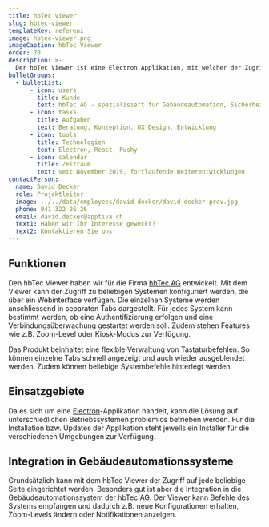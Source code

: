 ```yaml
---
title: hbTec Viewer
slug: hbtec-viewer
templateKey: referenz
image: hbtec-viewer.png
imageCaption: hbTec Viewer
order: 70
description: >-
  Der hbTec Viewer ist eine Electron Applikation, mit welcher der Zugriff auf die Gebäudeautomationssysteme der Firma hbTec vereinfacht wird.
bulletGroups:
  - bulletList:
      - icon: users
        title: Kunde
        text: hbTec AG - spezialisiert für Gebäudeautomation, Sicherheitstechnik, Multimedia und IT-Lösungen
      - icon: tasks
        title: Aufgaben
        text: Beratung, Konzeption, UX Design, Entwicklung
      - icon: tools
        title: Technologien
        text: Electron, React, Pushy
      - icon: calendar
        title: Zeitraum
        text: seit November 2019, fortlaufende Weiterentwicklungen
contactPerson:
  name: David Decker
  role: Projektleiter
  image: ../../data/employees/david-decker/david-decker-prev.jpg
  phone: 041 322 26 26
  email: david.decker@apptiva.ch
  text1: Haben wir Ihr Interesse geweckt?
  text2: Kontaktieren Sie uns!
---
```


## Funktionen

Den hbTec Viewer haben wir für die Firma [hbTec AG](https://www.hbtec.ch/) entwickelt. Mit dem Viewer kann der Zugriff zu beliebigen Systemen konfiguriert werden, die über ein Webinterface verfügen. Die einzelnen Systeme werden anschliessend in separaten Tabs dargestellt. Für jedes System kann bestimmt werden, ob eine Authentifizierung erfolgen und eine Verbindungsüberwachung gestartet werden soll. Zudem stehen Features wie z.B. Zoom-Level oder Kiosk-Modus zur Verfügung.

Das Produkt beinhaltet eine flexible Verwaltung von Tastaturbefehlen. So können einzelne Tabs schnell angezeigt und auch wieder ausgeblendet werden. Zudem können beliebige Systembefehle hinterlegt werden.

## Einsatzgebiete

Da es sich um eine [Electron](https://www.electronjs.org/)-Applikation handelt, kann die Lösung auf unterschiedlichen Betriebssystemen problemlos betrieben werden. Für die Installation bzw. Updates der Applikation steht jeweils ein Installer für die verschiedenen Umgebungen zur Verfügung.

## Integration in Gebäudeautomationssysteme

Grundsätzlich kann mit dem hbTec Viewer der Zugriff auf jede beliebige Seite eingerichtet werden. Besonders gut ist aber die Integration in die Gebäudeautomationssystem der hbTec AG. Der Viewer kann Befehle des Systems empfangen und dadurch z.B. neue Konfigurationen erhalten, Zoom-Levels ändern oder Notifikationen anzeigen.
